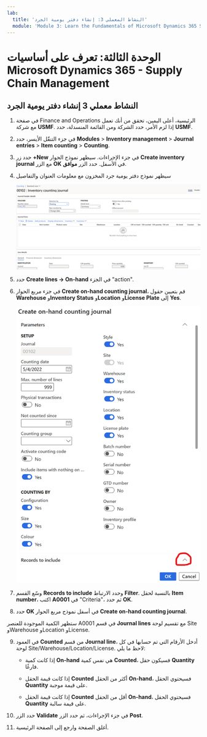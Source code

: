 ```yaml
---
lab:
  title: 'النشاط المعملي 3: إنشاء دفتر يومية الجرد'
  module: 'Module 3: Learn the Fundamentals of Microsoft Dynamics 365 Supply Chain Management'
---
```


# <a name="module-3-learn-the-fundamentals-of-microsoft-dynamics-365-supply-chain-management"></a>الوحدة الثالثة: تعرف على أساسيات Microsoft Dynamics 365 - Supply Chain Management

## <a name="lab-3---create-a-counting-journal"></a>النشاط معملي 3 إنشاء دفتر يومية الجرد

1. في صفحة Finance and Operations الرئيسية، أعلى اليمين، تحقق من أنك تعمل مع شركة **USMF**. إذا لزم الأمر، حدد الشركة ومن القائمة المنسدلة، حدد **USMF**.

2. في جزء التنقّل الأيسر، حدد **Modules** > **Inventory management** > **Journal entries** > **Item counting** > **Counting**.

3. حدد زر **+New** في جزء الإجراءات. سيظهر نموذج الحوار **Create inventory journal** مع الزر **OK** في الأسفل. حدد الزر **موافق**.

4. سيظهر نموذج دفتر يومية جرد المخزون مع معلومات العنوان والتفاصيل

    ![لقطة شاشة لنموذج دفتر يومية جرد المخزون مع تعبئة معلومات العنوان والتفاصيل.](./media/lp-scm-m-002-warehouse-inventory-mgmt-06.png)

5. حدد **Create lines -&gt; On-hand** في الجزء "action".

6. في جزء مربع الحوار **Create on-hand counting journal**، قم بتعيين حقول **Warehouse** و**Inventory Status** و**Location** و**License Plate** إلى **Yes**. 

    ![لقطة شاشة لجزء مربع الحوار Create on-hand counting journal مع تعيين الحقول كما هو موضح.](./media/lp-scm-m-002-warehouse-inventory-mgmt-07.png)

7. وسّع القسم **Records to include** وحدد الارتباط **Filter**. بالنسبة لحقل **Item number**، اكتب **A0001** في "Criteria"، ثم حدد **OK**.

8. حدد **OK** في أسفل نموذج مربع الحوار **Create on-hand counting journal**.

ستظهر الكمية الموجودة للعنصر A0001 في قسم **Journal lines** مع تقسيم لوحة Site وWarehouse وLocation وLicense.

9. في العمود **Counted** من قسم **Journal line**، أدخل الأرقام التي تم حسابها في كل لوحة Site/Warehouse/Location/License. لاحظ ما يلي:

    - إذا كانت كمية **On-hand** هي نفس كمية **Counted**، فسيكون حقل **Quantity** فارغًا.

    - إذا كانت قيمة الحقل **Counted** أكثر من الحقل **On-hand**، فسيحتوي الحقل **Quantity** على قيمة موجبة.

    - إذا كانت قيمة الحقل **Counted** أقل من الحقل **On-hand**، فسيحتوي الحقل **Quantity** على قيمة سالبة.

10. حدد الزر **Validate** في جزء الإجراءات، ثم حدد الزر **Post**.

11. أغلق الصفحة وارجع إلى الصفحة الرئيسية.
